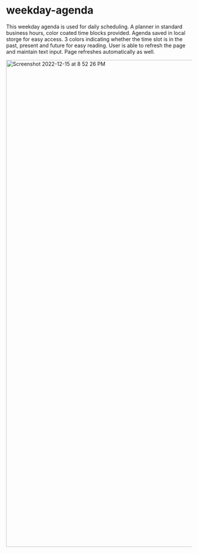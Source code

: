 # weekday-agenda

This weekday agenda is used for daily scheduling.
A planner in standard business hours, color coated time blocks provided.
Agenda saved in local storge for easy access. 
3 colors indicating whether the time slot is in the past, present and future for easy reading. 
User is able to refresh the page and maintain text input.
Page refreshes automatically as well.



<img width="1320" alt="Screenshot 2022-12-15 at 8 52 26 PM" src="https://user-images.githubusercontent.com/112665153/208025674-16a58e6c-82d9-4021-9109-62a89ec4c868.png">
